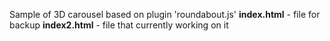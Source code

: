 Sample of 3D carousel based on plugin 'roundabout.js'
**index.html** - file for backup
**index2.html** - file that currently working on it